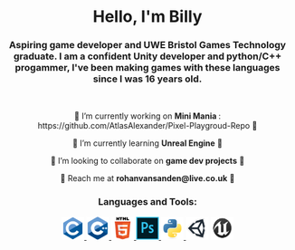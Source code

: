 <h1 align="center">Hello, I'm Billy</h1>
<h3 align="center">Aspiring game developer and UWE Bristol Games Technology graduate. I am a confident Unity developer and python/C++ progammer, I've been making games with these languages since I was 16 years old.</h3>

<br>
<p align="center">
🔸  I’m currently working on <strong>Mini Mania </strong>: https://github.com/AtlasAlexander/Pixel-Playgroud-Repo 🔸
</p>
<p align="center">
🔹  I’m currently learning  <strong>Unreal Engine</strong> 🔹
</p>
<p align="center">
🔸  I’m looking to collaborate on <strong>game dev projects</strong> 🔸
</p>
<p align="center">
🔹  Reach me at <strong>rohanvansanden@live.co.uk</strong> 🔹
</p>


<h3 align="center">Languages and Tools:</h3>
<p align="center"> <a href="https://www.cprogramming.com/" target="_blank" rel="noreferrer"> <img src="https://raw.githubusercontent.com/devicons/devicon/master/icons/c/c-original.svg" alt="c" width="40" height="40"/> </a> <a href="https://www.w3schools.com/cpp/" target="_blank" rel="noreferrer"> <img src="https://raw.githubusercontent.com/devicons/devicon/master/icons/cplusplus/cplusplus-original.svg" alt="cplusplus" width="40" height="40"/> </a> <a href="https://www.w3.org/html/" target="_blank" rel="noreferrer"> <img src="https://raw.githubusercontent.com/devicons/devicon/master/icons/html5/html5-original-wordmark.svg" alt="html5" width="40" height="40"/> </a> <a href="https://www.photoshop.com/en" target="_blank" rel="noreferrer"> <img src="https://github.com/RohanBilly/RohanBilly/blob/main/photoshop_icon.png?raw=true" alt="photoshop" width="40" height="40"/> </a> <a href="https://www.python.org" target="_blank" rel="noreferrer"> <img src="https://raw.githubusercontent.com/devicons/devicon/master/icons/python/python-original.svg" alt="python" width="40" height="40"/> </a <a href="https://unity.com/" target="_blank" rel="noreferrer"> <img src="https://github.com/RohanBilly/RohanBilly/blob/main/unity_logo.png?raw=true" alt="unity" width="40" height="40"/> </a> <a href="https://unrealengine.com/" target="_blank" rel="noreferrer"> <img src="https://github.com/RohanBilly/RohanBilly/blob/main/unreal_logo.png?raw=true" alt="unreal" width="40" height="40"/> </a> </p>



